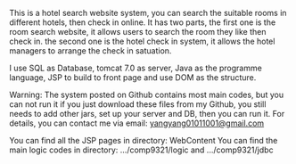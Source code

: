This is a hotel search website system, you can search the suitable rooms in different hotels, then check in online.
It has two parts, 
the first one is the room search website, it allows users to search the room they like then check in.
the second one is the hotel check in system, it allows the hotel managers to arrange the check in satuation.

I use SQL as Database, tomcat 7.0 as server, Java as the programme language, JSP to build to front page and 
use DOM as the structure.

Warning: The system posted on Github contains most main codes, but you can not run it if you just download these files from
my Github, you still needs to add other jars, set up your server and DB, then you can run it. For details, you can contact
me via email: yangyang01011001@gmail.com

You can find all the JSP pages in directory: WebContent
You can find the main logic codes in directory: .../comp9321/logic and .../comp9321/jdbc

